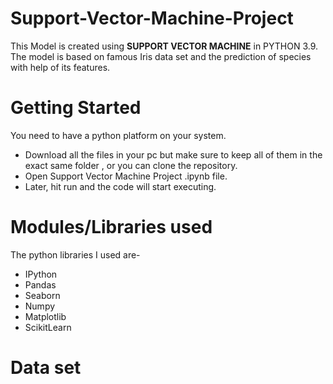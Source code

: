 # **Support-Vector-Machine-Project**
This Model is created using **SUPPORT VECTOR MACHINE** in PYTHON 3.9.
The model is based on famous Iris data set and the prediction of species with help of its features.
# Getting Started
You need to have a python platform on your system.
* Download all the files in your pc but make sure to keep all of them in the exact same folder , or you can clone the repository.
* Open Support Vector Machine Project .ipynb file.
* Later, hit run and the code will start executing.
# Modules/Libraries used
The python libraries I used are-
* IPython
* Pandas
* Seaborn
* Numpy
* Matplotlib
* ScikitLearn
# Data set
  
